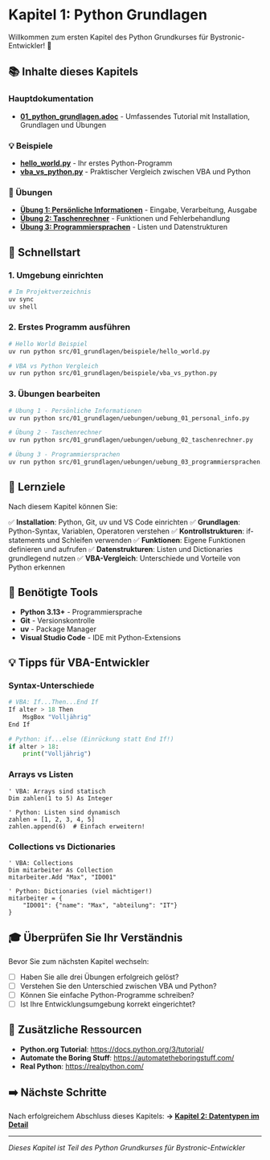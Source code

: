 # Kapitel 1: Python Grundlagen

Willkommen zum ersten Kapitel des Python Grundkurses für Bystronic-Entwickler! 🐍

## 📚 Inhalte dieses Kapitels

### Hauptdokumentation

- **[01_python_grundlagen.adoc](01_python_grundlagen.adoc)** - Umfassendes
  Tutorial mit Installation, Grundlagen und Übungen

### 💡 Beispiele

- **[hello_world.py](beispiele/hello_world.py)** - Ihr erstes Python-Programm
- **[vba_vs_python.py](beispiele/vba_vs_python.py)** - Praktischer Vergleich
  zwischen VBA und Python

### 🎯 Übungen

- **[Übung 1: Persönliche Informationen](uebungen/uebung_01_personal_info.py)**
  \- Eingabe, Verarbeitung, Ausgabe
- **[Übung 2: Taschenrechner](uebungen/uebung_02_taschenrechner.py)** -
  Funktionen und Fehlerbehandlung
- **[Übung 3: Programmiersprachen](uebungen/uebung_03_programmiersprachen.py)**
  \- Listen und Datenstrukturen

## 🚀 Schnellstart

### 1. Umgebung einrichten

```bash
# Im Projektverzeichnis
uv sync
uv shell
```

### 2. Erstes Programm ausführen

```bash
# Hello World Beispiel
uv run python src/01_grundlagen/beispiele/hello_world.py

# VBA vs Python Vergleich
uv run python src/01_grundlagen/beispiele/vba_vs_python.py
```

### 3. Übungen bearbeiten

```bash
# Übung 1 - Persönliche Informationen
uv run python src/01_grundlagen/uebungen/uebung_01_personal_info.py

# Übung 2 - Taschenrechner
uv run python src/01_grundlagen/uebungen/uebung_02_taschenrechner.py

# Übung 3 - Programmiersprachen
uv run python src/01_grundlagen/uebungen/uebung_03_programmiersprachen.py
```

## 📖 Lernziele

Nach diesem Kapitel können Sie:

✅ **Installation**: Python, Git, uv und VS Code einrichten ✅ **Grundlagen**:
Python-Syntax, Variablen, Operatoren verstehen ✅ **Kontrollstrukturen**:
if-statements und Schleifen verwenden ✅ **Funktionen**: Eigene Funktionen
definieren und aufrufen ✅ **Datenstrukturen**: Listen und Dictionaries
grundlegend nutzen ✅ **VBA-Vergleich**: Unterschiede und Vorteile von Python
erkennen

## 🔧 Benötigte Tools

- **Python 3.13+** - Programmiersprache
- **Git** - Versionskontrolle
- **uv** - Package Manager
- **Visual Studio Code** - IDE mit Python-Extensions

## 💡 Tipps für VBA-Entwickler

### Syntax-Unterschiede

```python
# VBA: If...Then...End If
If alter > 18 Then
    MsgBox "Volljährig"
End If

# Python: if...else (Einrückung statt End If!)
if alter > 18:
    print("Volljährig")
```

### Arrays vs Listen

```vba
' VBA: Arrays sind statisch
Dim zahlen(1 to 5) As Integer

' Python: Listen sind dynamisch
zahlen = [1, 2, 3, 4, 5]
zahlen.append(6)  # Einfach erweitern!
```

### Collections vs Dictionaries

```vba
' VBA: Collections
Dim mitarbeiter As Collection
mitarbeiter.Add "Max", "ID001"

' Python: Dictionaries (viel mächtiger!)
mitarbeiter = {
    "ID001": {"name": "Max", "abteilung": "IT"}
}
```

## 🎓 Überprüfen Sie Ihr Verständnis

Bevor Sie zum nächsten Kapitel wechseln:

- [ ] Haben Sie alle drei Übungen erfolgreich gelöst?
- [ ] Verstehen Sie den Unterschied zwischen VBA und Python?
- [ ] Können Sie einfache Python-Programme schreiben?
- [ ] Ist Ihre Entwicklungsumgebung korrekt eingerichtet?

## 📝 Zusätzliche Ressourcen

- **Python.org Tutorial**: <https://docs.python.org/3/tutorial/>
- **Automate the Boring Stuff**: <https://automatetheboringstuff.com/>
- **Real Python**: <https://realpython.com/>

## ➡️ Nächste Schritte

Nach erfolgreichem Abschluss dieses Kapitels: **→
[Kapitel 2: Datentypen im Detail](../02_datentypen/README.md)**

______________________________________________________________________

*Dieses Kapitel ist Teil des Python Grundkurses für Bystronic-Entwickler*
